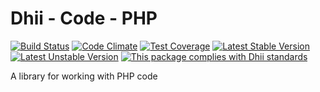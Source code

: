 # Dhii - Code - PHP

[![Build Status](https://travis-ci.org/Dhii/code-php.svg?branch=develop)](https://travis-ci.org/Dhii/code-php)
[![Code Climate](https://codeclimate.com/github/Dhii/code-php/badges/gpa.svg)](https://codeclimate.com/github/Dhii/code-php)
[![Test Coverage](https://codeclimate.com/github/Dhii/code-php/badges/coverage.svg)](https://codeclimate.com/github/Dhii/code-php/coverage)
[![Latest Stable Version](https://poser.pugx.org/dhii/code-php/version)](https://packagist.org/packages/dhii/code-php)
[![Latest Unstable Version](https://poser.pugx.org/dhii/code-php/v/unstable)](https://packagist.org/packages/dhii/code-php)
[![This package complies with Dhii standards](https://img.shields.io/badge/Dhii-Compliant-green.svg?style=flat-square)][Dhii]

A library for working with PHP code

[Dhii]: https://github.com/Dhii/dhii
